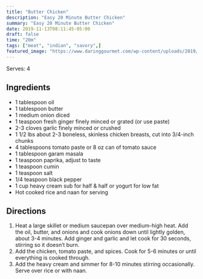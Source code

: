 ```yaml
---
title: "Butter Chicken"
description: "Easy 20 Minute Butter Chicken"
summary: "Easy 20 Minute Butter Chicken"
date: 2019-11-13T08:11:45-05:00
draft: false
time: "20m"
tags: ["meat", "indian", "savory",]
featured_image: "https://www.daringgourmet.com/wp-content/uploads/2019/12/Butter-Chicken-7.jpg"
---
```


Serves: 4

## Ingredients

- 1 tablespoon oil
- 1 tablespoon butter
- 1 medium onion diced
- 1 teaspoon fresh ginger finely minced or grated (or use paste)
- 2-3 cloves garlic finely minced or crushed
- 1 1/2 lbs about 2-3 boneless, skinless chicken breasts, cut into 3/4-inch chunks
- 4 tablespoons tomato paste or 8 oz can of tomato sauce
- 1 tablespoon garam masala
- 1 teaspoon paprika, adjust to taste
- 1 teaspoon cumin
- 1 teaspoon salt
- 1/4 teaspoon black pepper
- 1 cup heavy cream sub for half & half or yogurt for low fat
- Hot cooked rice and naan for serving

## Directions

1. Heat a large skillet or medium saucepan over medium-high heat. Add the oil, butter, and onions and cook onions down until lightly golden, about 3-4 minutes. Add ginger and garlic and let cook for 30 seconds, stirring so it doesn’t burn.
2. Add the chicken, tomato paste, and spices. Cook for 5-6 minutes or until everything is cooked through.
3. Add the heavy cream and simmer for 8-10 minutes stirring occasionally. Serve over rice or with naan.
